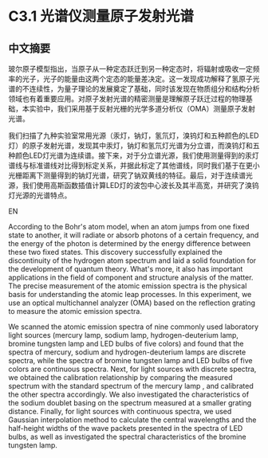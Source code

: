 # C3.1 光谱仪测量原子发射光谱

## 中文摘要

玻尔原子模型指出，当原子从一种定态跃迁到另一种定态时，将辐射或吸收一定频率的光子，光子的能量由这两个定态的能量差决定。这一发现成功解释了氢原子光谱的不连续性，为量子理论的发展奠定了基础，同时该发现在物质组分和结构分析领域也有着重要应用。对原子发射光谱的精密测量是理解原子跃迁过程的物理基础，本实验中，我们采用基于反射光栅的光学多道分析仪（OMA）测量原子发射光谱。

我们扫描了九种实验室常用光源（汞灯，钠灯，氢氘灯，溴钨灯和五种颜色的LED灯）的原子发射光谱，发现其中汞灯，钠灯和氢氘灯光谱为分立谱，而溴钨灯和五种颜色LED灯光谱为连续谱。接下来，对于分立谱光源，我们使用测量得到的汞灯谱线与标准谱线对比得到标定关系，并据此标定了其他谱线，同时我们基于在更小光栅距离下测量得到的钠灯光谱，研究了钠双黄线的特征。最后，对于连续谱光源，我们使用高斯函数插值计算LED灯的波包中心波长及其半高宽，并研究了溴钨灯光源的光谱特点。

EN

According to the Bohr's atom model, when an atom jumps from one fixed state to another, it will radiate or absorb photons of a certain frequency, and the energy of the photon is determined by the energy difference between these two fixed states. This discovery successfully explained the discontinuity of the hydrogen atom spectrum and laid a solid foundation for the development of quantum theory. What's more, it also has important applications in the field of component and structure analysis of the matter. The precise measurement of the atomic emission spectra is the physical basis for understanding the atomic leap processes. In this experiment, we use an optical multichannel analyzer (OMA)  based on the reflection grating to measure the atomic emission spectra.

We scanned the atomic emission spectra of nine commonly used laboratory light sources (mercury lamp, sodium lamp, hydrogen-deuterium lamp, bromine tungsten lamp and LED bulbs of five colors) and found that the spectra of mercury, sodium and hydrogen-deuterium lamps are discrete spectra, while the spectra of bromine tungsten lamp and LED bulbs of five colors are continuous spectra. Next, for light sources with discrete spectra, we obtained the calibration relationship by comparing the measured spectrum with the standard spectrum of the mercury lamp , and calibrated the other spectra accordingly. We also investigated the characteristics of the sodium doublet basing on the spectrum measured at a smaller grating distance. Finally, for light sources with continuous spectra, we used Gaussian interpolation method to calculate the central wavelengths and the half-height widths of the wave packets presented in the spectra of LED bulbs, as well as investigated the spectral characteristics of the bromine tungsten lamp.



